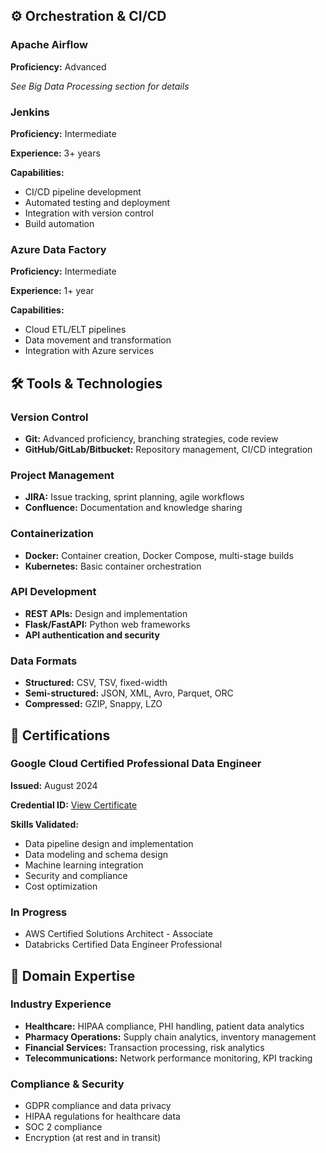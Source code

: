 ## ⚙️ Orchestration & CI/CD
### Apache Airflow
**Proficiency:** Advanced
  
*See Big Data Processing section for details*

### Jenkins
**Proficiency:** Intermediate
  
**Experience:** 3+ years
  
**Capabilities:**
- CI/CD pipeline development
- Automated testing and deployment
- Integration with version control
- Build automation

### Azure Data Factory
**Proficiency:** Intermediate
  
**Experience:** 1+ year
  
**Capabilities:**
- Cloud ETL/ELT pipelines
- Data movement and transformation
- Integration with Azure services

## 🛠️ Tools & Technologies

### Version Control
- **Git:** Advanced proficiency, branching strategies, code review
- **GitHub/GitLab/Bitbucket:** Repository management, CI/CD integration

### Project Management
- **JIRA:** Issue tracking, sprint planning, agile workflows
- **Confluence:** Documentation and knowledge sharing

### Containerization
- **Docker:** Container creation, Docker Compose, multi-stage builds
- **Kubernetes:** Basic container orchestration

### API Development
- **REST APIs:** Design and implementation
- **Flask/FastAPI:** Python web frameworks
- **API authentication and security**

### Data Formats
- **Structured:** CSV, TSV, fixed-width
- **Semi-structured:** JSON, XML, Avro, Parquet, ORC
- **Compressed:** GZIP, Snappy, LZO

## 📜 Certifications

### Google Cloud Certified Professional Data Engineer
**Issued:** August 2024
  
**Credential ID:** [View Certificate](https://www.credly.com/badges/5a639a12-ff7a-4f22-b729-95d3f0699cc6/public_url)
  
**Skills Validated:**
- Data pipeline design and implementation
- Data modeling and schema design
- Machine learning integration
- Security and compliance
- Cost optimization

### In Progress
- AWS Certified Solutions Architect - Associate
- Databricks Certified Data Engineer Professional

## 🎯 Domain Expertise

### Industry Experience
- **Healthcare:** HIPAA compliance, PHI handling, patient data analytics
- **Pharmacy Operations:** Supply chain analytics, inventory management
- **Financial Services:** Transaction processing, risk analytics
- **Telecommunications:** Network performance monitoring, KPI tracking

### Compliance & Security
- GDPR compliance and data privacy
- HIPAA regulations for healthcare data
- SOC 2 compliance
- Encryption (at rest and in transit)
